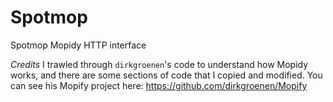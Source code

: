 Spotmop
=======

Spotmop Mopidy HTTP interface

*Credits*
I trawled through `dirkgroenen`'s code to understand how Mopidy works, and there are some sections of code that I copied and modified. You can see his Mopify project here: https://github.com/dirkgroenen/Mopify
